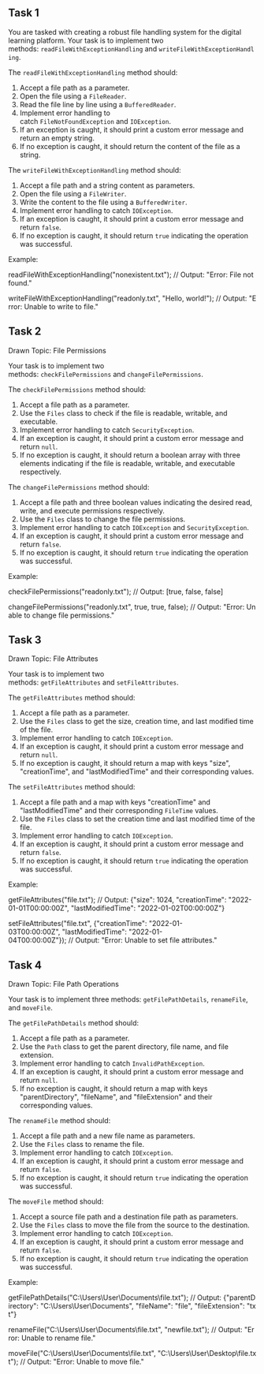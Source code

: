 ## Task 1

You are tasked with creating a robust file handling system for the digital learning platform. Your task is to implement two methods: `readFileWithExceptionHandling` and `writeFileWithExceptionHandling`.

The `readFileWithExceptionHandling` method should:

1. Accept a file path as a parameter.
2. Open the file using a `FileReader`.
3. Read the file line by line using a `BufferedReader`.
4. Implement error handling to catch `FileNotFoundException` and `IOException`.
5. If an exception is caught, it should print a custom error message and return an empty string.
6. If no exception is caught, it should return the content of the file as a string.

The `writeFileWithExceptionHandling` method should:

1. Accept a file path and a string content as parameters.
2. Open the file using a `FileWriter`.
3. Write the content to the file using a `BufferedWriter`.
4. Implement error handling to catch `IOException`.
5. If an exception is caught, it should print a custom error message and return `false`.
6. If no exception is caught, it should return `true` indicating the operation was successful.

Example:

readFileWithExceptionHandling("nonexistent.txt"); // Output: "Error: File not found."

writeFileWithExceptionHandling("readonly.txt", "Hello, world!"); // Output: "Error: Unable to write to file."

## Task 2

Drawn Topic: File Permissions

Your task is to implement two methods: `checkFilePermissions` and `changeFilePermissions`.

The `checkFilePermissions` method should:

1. Accept a file path as a parameter.
2. Use the `Files` class to check if the file is readable, writable, and executable.
3. Implement error handling to catch `SecurityException`.
4. If an exception is caught, it should print a custom error message and return `null`.
5. If no exception is caught, it should return a boolean array with three elements indicating if the file is readable, writable, and executable respectively.

The `changeFilePermissions` method should:

1. Accept a file path and three boolean values indicating the desired read, write, and execute permissions respectively.
2. Use the `Files` class to change the file permissions.
3. Implement error handling to catch `IOException` and `SecurityException`.
4. If an exception is caught, it should print a custom error message and return `false`.
5. If no exception is caught, it should return `true` indicating the operation was successful.

Example:

checkFilePermissions("readonly.txt"); // Output: [true, false, false]

changeFilePermissions("readonly.txt", true, true, false); // Output: "Error: Unable to change file permissions."

## Task 3

Drawn Topic: File Attributes

Your task is to implement two methods: `getFileAttributes` and `setFileAttributes`.

The `getFileAttributes` method should:

1. Accept a file path as a parameter.
2. Use the `Files` class to get the size, creation time, and last modified time of the file.
3. Implement error handling to catch `IOException`.
4. If an exception is caught, it should print a custom error message and return `null`.
5. If no exception is caught, it should return a map with keys "size", "creationTime", and "lastModifiedTime" and their corresponding values.

The `setFileAttributes` method should:

1. Accept a file path and a map with keys "creationTime" and "lastModifiedTime" and their corresponding `FileTime` values.
2. Use the `Files` class to set the creation time and last modified time of the file.
3. Implement error handling to catch `IOException`.
4. If an exception is caught, it should print a custom error message and return `false`.
5. If no exception is caught, it should return `true` indicating the operation was successful.

Example:

getFileAttributes("file.txt"); // Output: {"size": 1024, "creationTime": "2022-01-01T00:00:00Z", "lastModifiedTime": "2022-01-02T00:00:00Z"}

setFileAttributes("file.txt", {"creationTime": "2022-01-03T00:00:00Z", "lastModifiedTime": "2022-01-04T00:00:00Z"}); // Output: "Error: Unable to set file attributes."

## Task 4

Drawn Topic: File Path Operations

Your task is to implement three methods: `getFilePathDetails`, `renameFile`, and `moveFile`.

The `getFilePathDetails` method should:

1. Accept a file path as a parameter.
2. Use the `Path` class to get the parent directory, file name, and file extension.
3. Implement error handling to catch `InvalidPathException`.
4. If an exception is caught, it should print a custom error message and return `null`.
5. If no exception is caught, it should return a map with keys "parentDirectory", "fileName", and "fileExtension" and their corresponding values.

The `renameFile` method should:

1. Accept a file path and a new file name as parameters.
2. Use the `Files` class to rename the file.
3. Implement error handling to catch `IOException`.
4. If an exception is caught, it should print a custom error message and return `false`.
5. If no exception is caught, it should return `true` indicating the operation was successful.

The `moveFile` method should:

1. Accept a source file path and a destination file path as parameters.
2. Use the `Files` class to move the file from the source to the destination.
3. Implement error handling to catch `IOException`.
4. If an exception is caught, it should print a custom error message and return `false`.
5. If no exception is caught, it should return `true` indicating the operation was successful.

Example:

getFilePathDetails("C:\\Users\\User\\Documents\\file.txt"); // Output: {"parentDirectory": "C:\\Users\\User\\Documents", "fileName": "file", "fileExtension": "txt"}

renameFile("C:\\Users\\User\\Documents\\file.txt", "newfile.txt"); // Output: "Error: Unable to rename file."

moveFile("C:\\Users\\User\\Documents\\file.txt", "C:\\Users\\User\\Desktop\\file.txt"); // Output: "Error: Unable to move file."